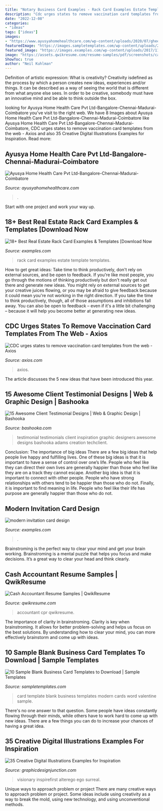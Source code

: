 ```yaml
---
title: "Notary Business Card Examples - Rack Card Examples Estate Template Templates"
description: "Cdc urges states to remove vaccination card templates from the web"
date: "2022-12-08"
categories:
- "ideas"
tags: ["ideas"]
images:
- "https://www.ayusyahomehealthcare.com/wp-content/uploads/2020/07/ghee-butter-in-glass-jar-with-wooden-spoon-e1595913450622.jpg"
featuredImage: "https://images.sampletemplates.com/wp-content/uploads/2015/07/Modern-Blank-Business-Card-Design-Template.jpg"
featured_image: "https://images.examples.com/wp-content/uploads/2017/11/Modern-Invitation-Card-Design.jpg"
image: "https://assets.qwikresume.com/resume-samples/pdf/screenshots/cash-accountant-1593755422-pdf.jpg"
ShowToc: true
author: "Neil Kuhlman"
---
```



Definition of artistic expression: What is creativity?
Creativity isdefined as the process by which a person creates new ideas, experiences and/or things. It can be described as a way of seeing the world that is different from what anyone else sees. In order to be creative, somebody must have an innovative mind and be able to think outside the box.

	

		
looking for Ayusya Home Health Care Pvt Ltd-Bangalore-Chennai-Madurai-Coimbatore you've visit to the right web. We have 8 Images about Ayusya Home Health Care Pvt Ltd-Bangalore-Chennai-Madurai-Coimbatore like Ayusya Home Health Care Pvt Ltd-Bangalore-Chennai-Madurai-Coimbatore, CDC urges states to remove vaccination card templates from the web - Axios and also 35 Creative Digital Illustrations Examples for Inspiration. Read more:
		
    
## Ayusya Home Health Care Pvt Ltd-Bangalore-Chennai-Madurai-Coimbatore

<img loading=lazy src="https://www.ayusyahomehealthcare.com/wp-content/uploads/2020/07/ghee-butter-in-glass-jar-with-wooden-spoon-e1595913450622.jpg" onerror="this.onerror=null;this.src='https://tse2.mm.bing.net/th?id=OIP.qTaEkmUVN6JvbkC6ejHT1wHaE8&amp;pid=15.1';" alt="Ayusya Home Health Care Pvt Ltd-Bangalore-Chennai-Madurai-Coimbatore">

_Source: ayusyahomehealthcare.com_

>. 

	

Start with one project and work your way up.

    
## 18+ Best Real Estate Rack Card Examples &amp; Templates [Download Now

<img loading=lazy src="https://images.examples.com/wp-content/uploads/2019/03/302-.jpg" onerror="this.onerror=null;this.src='https://tse4.mm.bing.net/th?id=OIP.NUCLrmlS2mqB_G7YyAxujgHaE8&amp;pid=15.1';" alt="18+ Best Real Estate Rack Card Examples &amp; Templates [Download Now">

_Source: examples.com_

>rack card examples estate template templates. 

	

How to get great ideas: Take time to think productively, don't rely on external sources, and be open to feedback.
If you're like most people, you go through the motions of thinking productively but don't really get out there and generate new ideas. You might rely on external sources to get your creative juices flowing, or you may be afraid to give feedback because it could mean you're not working in the right direction. If you take the time to think productively, though, all of those assumptions and inhibitions fall away. You can also be open to feedback – even if it's a little bit challenging – because it will help you become better at generating new ideas.

    
## CDC Urges States To Remove Vaccination Card Templates From The Web - Axios

<img loading=lazy src="https://images.axios.com/KV78CUdWiaU3ZivNCpBFBS7Ns7Y=/0x300:5396x3335/1366x768/2021/04/29/1619732903018.jpg" onerror="this.onerror=null;this.src='https://tse4.mm.bing.net/th?id=OIP.4Zh-9oCqRNHILRQZwpncKAHaEK&amp;pid=15.1';" alt="CDC urges states to remove vaccination card templates from the web - Axios">

_Source: axios.com_

>axios. 

	

The article discusses the 5 new ideas that have been introduced this year.

    
## 15 Awesome Client Testimonial Designs | Web &amp; Graphic Design | Bashooka

<img loading=lazy src="http://bashooka.com/wp-content/uploads/2012/05/testimonial-6.jpg" onerror="this.onerror=null;this.src='https://tse3.mm.bing.net/th?id=OIP.N_xHMUi-_5FtpDEAieerJgHaEy&amp;pid=15.1';" alt="15 Awesome Client Testimonial Designs | Web &amp; Graphic Design | Bashooka">

_Source: bashooka.com_

>testimonial testimonials client inspiration graphic designers awesome designs bashooka adams creation techclient. 

	

Conclusion: The importance of big ideas
There are a few big ideas that help people live happy and fulfilling lives. One of these big ideas is that it is important to have a sense of control over one’s life. People who feel like they can direct their own lives are generally happier than those who feel like they are on a track they cannot escape. Another big idea is that it is important to connect with other people. People who have strong relationships with others tend to be happier than those who do not. Finally, it is important to find meaning in life. People who feel like their life has purpose are generally happier than those who do not.

    
## Modern Invitation Card Design

<img loading=lazy src="https://images.examples.com/wp-content/uploads/2017/11/Modern-Invitation-Card-Design.jpg" onerror="this.onerror=null;this.src='https://tse1.mm.bing.net/th?id=OIP.1wCJ-cXMTa34TqFzK9L5IQHaKJ&amp;pid=15.1';" alt="modern invitation card design">

_Source: examples.com_

>. 

	

Brainstroming is the perfect way to clear your mind and get your brain working. Brainstroming is a mental puzzle that helps you focus and make decisions. It’s a great way to clear your head and think clearly.

    
## Cash Accountant Resume Samples | QwikResume

<img loading=lazy src="https://assets.qwikresume.com/resume-samples/pdf/screenshots/cash-accountant-1593755422-pdf.jpg" onerror="this.onerror=null;this.src='https://tse1.mm.bing.net/th?id=OIP.D7JexeEmHyVwuqWDU4oruAHaKe&amp;pid=15.1';" alt="Cash Accountant Resume Samples | QwikResume">

_Source: qwikresume.com_

>accountant cpr qwikresume. 

	

The importance of clarity in brainstroming.
Clarity is key when brainstroming. It allows for better problem-solving and helps us focus on the best solutions. By understanding how to clear your mind, you can more effectively brainstorm and come up with ideas.

    
## 10 Sample Blank Business Card Templates To Download | Sample Templates

<img loading=lazy src="https://images.sampletemplates.com/wp-content/uploads/2015/07/Modern-Blank-Business-Card-Design-Template.jpg" onerror="this.onerror=null;this.src='https://tse4.mm.bing.net/th?id=OIP.akGYYCaDMAbaPRolEOFlUgHaE2&amp;pid=15.1';" alt="10 Sample Blank Business Card Templates to Download | Sample Templates">

_Source: sampletemplates.com_

>card template blank business templates modern cards word valentine sample. 

	

There's no one answer to that question. Some people have ideas constantly flowing through their minds, while others have to work hard to come up with new ideas. There are a few things you can do to increase your chances of having a great idea.

    
## 35 Creative Digital Illustrations Examples For Inspiration

<img loading=lazy src="https://graphicdesignjunction.com/wp-content/uploads/2015/07/digital+art+25.jpg" onerror="this.onerror=null;this.src='https://tse3.mm.bing.net/th?id=OIP.0haQqfOvXyCoK32P-ac7ZgHaLW&amp;pid=15.1';" alt="35 Creative Digital Illustrations Examples for Inspiration">

_Source: graphicdesignjunction.com_

>visionary inspirefirst alterego ego surreal. 

	

Unique ways to approach problem or project
There are many creative ways to approach problem or project. Some ideas include using creativity as a way to break the mold, using new technology, and using unconventional methods.

